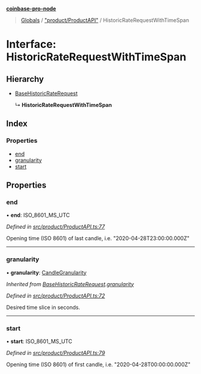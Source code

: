 **[coinbase-pro-node](../README.md)**

> [Globals](../globals.md) / ["product/ProductAPI"](../modules/_product_productapi_.md) / HistoricRateRequestWithTimeSpan

# Interface: HistoricRateRequestWithTimeSpan

## Hierarchy

- [BaseHistoricRateRequest](_product_productapi_.basehistoricraterequest.md)

  ↳ **HistoricRateRequestWithTimeSpan**

## Index

### Properties

- [end](_product_productapi_.historicraterequestwithtimespan.md#end)
- [granularity](_product_productapi_.historicraterequestwithtimespan.md#granularity)
- [start](_product_productapi_.historicraterequestwithtimespan.md#start)

## Properties

### end

• **end**: ISO_8601_MS_UTC

_Defined in [src/product/ProductAPI.ts:77](https://github.com/bennycode/coinbase-pro-node/blob/e431220/src/product/ProductAPI.ts#L77)_

Opening time (ISO 8601) of last candle, i.e. "2020-04-28T23:00:00.000Z"

---

### granularity

• **granularity**: [CandleGranularity](../enums/_product_productapi_.candlegranularity.md)

_Inherited from [BaseHistoricRateRequest](_product_productapi_.basehistoricraterequest.md).[granularity](_product_productapi_.basehistoricraterequest.md#granularity)_

_Defined in [src/product/ProductAPI.ts:72](https://github.com/bennycode/coinbase-pro-node/blob/e431220/src/product/ProductAPI.ts#L72)_

Desired time slice in seconds.

---

### start

• **start**: ISO_8601_MS_UTC

_Defined in [src/product/ProductAPI.ts:79](https://github.com/bennycode/coinbase-pro-node/blob/e431220/src/product/ProductAPI.ts#L79)_

Opening time (ISO 8601) of first candle, i.e. "2020-04-28T00:00:00.000Z"
